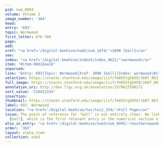 ```yaml
---
pid: num_0994
volume: Volume 2
image_number: '164'
head:
entry: '693'
topic: Wormwood
first_letter: 676-700
page:
add:
xref: "<a href='/digital-beehive/num5/num_1474/'>1090 [Gall]</a>"
see:
index: "<a href='/digital-beehive/index5/index_4621/'>wormwood</a>"
item: "#item-98d1daa16"
unparsed:
line: 'Entry: 693|Topic: Wormwood|Xref: 1090 [Gall]|Index: wormwood|#item-98d1daa16'
selection: https://stacks.stanford.edu/image/iiif/fm855tg5659/1607_0631/967,2154,2744,590/full/0/default.jpg
full_image: https://stacks.stanford.edu/image/iiif/fm855tg5659/1607_0631/full/full/0/default.jpg
annotation_uri: http://dev.llgc.org.uk/annotation/1579627598172
sort_value: '216412154'
insertion:
thumbnail: https://stacks.stanford.edu/image/iiif/fm855tg5659/1607_0631/967,2154,600,180/250,/0/default.jpg
label: 693. Wormwood
location: "<a href='/digital-beehive/toc/toc2_154/'>Full Page</a>"
issue: The point of reference for "Gall" is not entirely clear. We linked to 1090
  [Gall], which is the first relevant entry in the numerical section of the Alvearium.
also_in_entry: "<a href='/digital-beehive/num3/num_0995/'>Southernwood</a>"
order: '363'
layout: alpha_item
collection: num3
---
```


